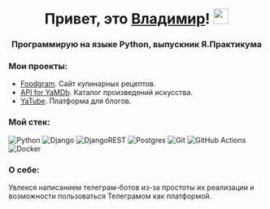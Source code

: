 <h1 align="center">Привет, это <a href="https://mrgolubeff.t.me/" target="_blank">Владимир</a>!
<img src="https://emoji.aranja.com/static/emoji-data/img-apple-160/1f47e.png" height="30"/></h1>
<h3 align="center">Программирую на языке Python, выпускник Я.Практикума</h3>

### Мои проекты:
- [Foodgram](https://github.com/mrgolubeff/Foodgram). Сайт кулинарных рецептов.
- [API for YaMDb](https://github.com/mrgolubeff/YaMDb-API). Каталог произведений искусства.
- [YaTube](https://github.com/mrgolubeff/YaTube). Платформа для блогов.

### Мой стек:
![Python](https://img.shields.io/badge/python-3670A0?style=for-the-badge&logo=python&logoColor=ffdd54)
![Django](https://img.shields.io/badge/django-%23092E20.svg?style=for-the-badge&logo=django&logoColor=white)
![DjangoREST](https://img.shields.io/badge/DJANGO-REST-ff1709?style=for-the-badge&logo=django&logoColor=white&color=ff1709&labelColor=gray)
![Postgres](https://img.shields.io/badge/postgres-%23316192.svg?style=for-the-badge&logo=postgresql&logoColor=white)
![Git](https://img.shields.io/badge/git-%23F05033.svg?style=for-the-badge&logo=git&logoColor=white)
![GitHub Actions](https://img.shields.io/badge/github%20actions-%232671E5.svg?style=for-the-badge&logo=githubactions&logoColor=white)
![Docker](https://img.shields.io/badge/docker-%230db7ed.svg?style=for-the-badge&logo=docker&logoColor=white)

### О себе:
Увлекся написанием телеграм-ботов из-за простоты их реализации и возможности пользоваться Телеграмом как платформой.
